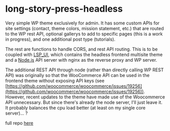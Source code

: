 # long-story-press-headless

Very simple WP theme exclusively for admin. It has some custom APIs for site settings (contact, theme colors, mission statement, etc.) that are routed to the WP rest API, optional gallerys to add to specific pages (this is a work in progress), and one additional post type (tutorials).

The rest are functions to handle CORS, and rest API routing. This is to be coupled with [LSP_UI](https://github.com/LongStoryMedia/LongStoryPress/tree/master/LSP_UI), which contains the headless frontend multisite theme and a [Node.js](https://nodejs.org/en/) API server with nginx as the reverse proxy and WP server.

The additional REST API through node (rather than directly calling WP REST API) was originally so that the WooCommerce API can be used in the frontend theme without exposing API keys (see [https://github.com/woocommerce/woocommerce/issues/19256](https://github.com/woocommerce/woocommerce/issues/19256)). However, recent updates to the theme have made use of the Woocommerce API unnecessary. But since there's already the node server, I'll just leave it. It probably balances the cpu load better (at least on my single core server)... ?

full repo [here](https://github.com/LongStoryMedia/LongStoryPress)
